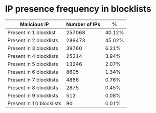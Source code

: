 # IP presence frequency in blocklists
| Malicious IP | Number of IPs | % |
|----|----|----|
| Present in 1 blocklist | 257068 | 40.12% |
| Present in 2 blocklists | 288473 | 45.02% |
| Present in 3 blocklists | 39760 | 6.21% |
| Present in 4 blocklists | 25214 | 3.94% |
| Present in 5 blocklists | 13246 | 2.07% |
| Present in 6 blocklists | 8605 | 1.34% |
| Present in 7 blocklists | 4886 | 0.76% |
| Present in 8 blocklists | 2875 | 0.45% |
| Present in 9 blocklists | 512 | 0.08% |
| Present in 10 blocklists | 90 | 0.01% |
